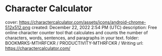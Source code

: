 # Character Calculator

cover: https://charactercalculator.com/assets/icons/android-chrome-512x512.png
created: December 22, 2022 2:54 PM (UTC)
description: Free online character counter tool that calculates and counts the number of characters, words, sentences, and paragraphs in your text.
folder: BOOKMRKS-MTHRFCKR / PRODUCTIVITY-MTHRFCKR / Writing
url: https://charactercalculator.com/